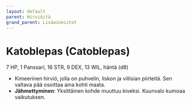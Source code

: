 ```yaml
---
layout: default
parent: Hirviöitä
grand_parent: Lisäaineistot
---
```


# Katoblepas (Catoblepas)

7 HP, 1 Panssari, 16 STR, 9 DEX, 13 WIL, häntä (d8)

- Kimeerinen hirviö, jolla on puhvelin, liskon ja villisian piirteitä. Sen valtava pää osoittaa aina kohti maata.
- **Jähmettyminen**: Yksittäinen kohde muuttuu kiveksi. Kuunvalo kumoaa vaikutuksen.


